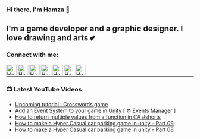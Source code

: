 ### Hi there, I'm Hamza 👋

## I'm a game developer and a graphic designer. I love drawing and arts 💕

### Connect with me:

[<img align="left" alt="Hamza Herbou | YouTube" width="28px" src="https://img.icons8.com/fluent-systems-filled/50/fa314a/youtube-play.png" />][youtube]
[<img align="left" alt="Hamza Herbou | LinkedIn" width="28px" src="https://img.icons8.com/fluent-systems-filled/50/0077b5/linkedin.png" />][linkedin]
[<img align="left" alt="Hamza Herbou | Instagram" width="28px" src="https://img.icons8.com/material-outlined/24/aaaaaa/instagram-new--v1.png" />][instagram]
[<img align="left" alt="Hamza Herbou | Facebook" width="28px" src="https://img.icons8.com/ios-glyphs/30/1778f2/facebook-new.png" />][facebook]
[<img align="left" alt="Hamza Herbou | Dribbble" width="28px" src="https://img.icons8.com/fluent-systems-filled/48/ea4c89/dribbble.png" />][dribbble]
[<img align="left" alt="Hamza Herbou | Behance" width="28px" src="https://img.icons8.com/fluent-systems-filled/50/053eff/behance.png" />][behance]
[<img align="left" alt="Hamza Herbou | Codepen" width="28px" src="https://img.icons8.com/ios-filled/50/888888/codepen.png" />][codepen]

<br />

---

### 📺 Latest YouTube Videos 
<!-- YOUTUBE:START -->
- [Upcoming tutorial : Crosswords game](https://www.youtube.com/watch?v=hqXnzEBENgg)
- [Add an Event System to your game in Unity  [ ⚙️ Events Manager ]](https://www.youtube.com/watch?v=LyIu06jl7To)
- [How to return multiple values from a function in C#    #shorts](https://www.youtube.com/watch?v=pKxHhBhX72Q)
- [How to make a Hyper Casual car parking game in unity - Part 09](https://www.youtube.com/watch?v=CcbaomCQfRk)
- [How to make a Hyper Casual car parking game in unity - Part 08](https://www.youtube.com/watch?v=JZLl01ouDrQ)
<!-- YOUTUBE:END -->

[youtube]: https://youtube.com/hamza-herbou
[instagram]: https://instagram.com/hamza_herbou
[linkedin]: https://www.linkedin.com/in/hamza-herbou-a39955152/
[facebook]: https://facebook.com/h.nexus.h
[dribbble]: https://dribbble.com/herbou
[behance]: https://behance.net/hamza_herbou
[codepen]: https://codepen.io/HamzaHerbou

